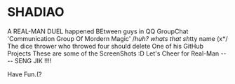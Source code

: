# SHADIAO

A REAL-MAN DUEL happened BEtween guys in QQ GroupChat 'Communication Group Of Mordern Magic' /*huh? whats that sh*tty name (x*/
The dice thrower who throwed four should delete One of his GitHub Projects
These are some of the ScreenShots :D
Let's Cheer for Real-Man ---- SENG JIK !!!!

Have Fun.(?
